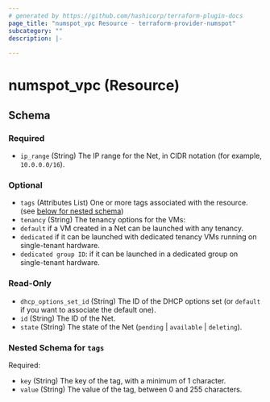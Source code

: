 ```yaml
---
# generated by https://github.com/hashicorp/terraform-plugin-docs
page_title: "numspot_vpc Resource - terraform-provider-numspot"
subcategory: ""
description: |-
  
---
```


# numspot_vpc (Resource)





<!-- schema generated by tfplugindocs -->
## Schema

### Required

- `ip_range` (String) The IP range for the Net, in CIDR notation (for example, `10.0.0.0/16`).

### Optional

- `tags` (Attributes List) One or more tags associated with the resource. (see [below for nested schema](#nestedatt--tags))
- `tenancy` (String) The tenancy options for the VMs:<br />
- `default` if a VM created in a Net can be launched with any tenancy.<br />
- `dedicated` if it can be launched with dedicated tenancy VMs running on single-tenant hardware.<br />
- `dedicated group ID`: if it can be launched in a dedicated group on single-tenant hardware.

### Read-Only

- `dhcp_options_set_id` (String) The ID of the DHCP options set (or `default` if you want to associate the default one).
- `id` (String) The ID of the Net.
- `state` (String) The state of the Net (`pending` \| `available` \| `deleting`).

<a id="nestedatt--tags"></a>
### Nested Schema for `tags`

Required:

- `key` (String) The key of the tag, with a minimum of 1 character.
- `value` (String) The value of the tag, between 0 and 255 characters.
